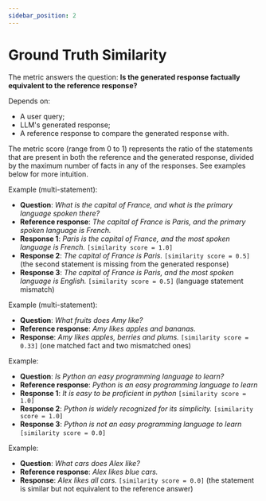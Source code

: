 ```yaml
---
sidebar_position: 2
---
```

# Ground Truth Similarity
The metric answers the question: **Is the generated response factually equivalent 
to the reference response?**

Depends on:
- A user query;
- LLM's generated response;
- A reference response to compare the generated response with.

The metric score (range from 0 to 1) represents the ratio of the statements that are present in both the reference and the generated response, divided by the maximum number of facts in any of the responses. See examples below for more intuition.

Example (multi-statement):
- **Question**: *What is the capital of France, and what is the primary language spoken there?*
- **Reference response**: *The capital of France is Paris, and the primary spoken language is French.*
- **Response 1**: *Paris is the capital of France, and the most spoken language is French.* `[similarity score = 1.0]`
- **Response 2**: *The capital of France is Paris.* `[similarity score = 0.5]` (the second statement is missing from the generated response)
- **Response 3**: *The capital of France is Paris, and the most spoken language is English.* `[similarity score = 0.5]` (language statement mismatch)

Example (multi-statement):
- **Question**: *What fruits does Amy like?*
- **Reference response**: *Amy likes apples and bananas.*
- **Response**: *Amy likes apples, berries and plums.* `[similarity score = 0.33]` (one matched fact and two mismatched ones)

Example:
- **Question**: *Is Python an easy programming language to learn?*
- **Reference response**: *Python is an easy programming language to learn*
- **Response 1**: *It is easy to be proficient in python*  `[similarity score = 1.0]`
- **Response 2**: *Python is widely recognized for its simplicity.* `[similarity score = 1.0]`
- **Response 3**: *Python is not an easy programming language to learn* `[similarity score = 0.0]`

Example:
- **Question**: *What cars does Alex like?*
- **Reference response**: *Alex likes blue cars.*
- **Response**: *Alex likes all cars.* `[similarity score = 0.0]` (the statement is similar but not equivalent to the reference answer)


